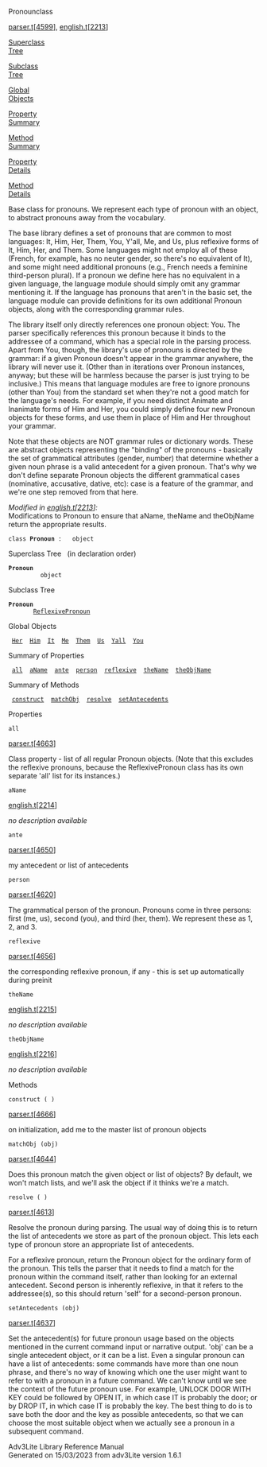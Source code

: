 <span class="title">Pronoun</span><span class="type">class</span>

[parser.t](../file/parser.t.html)\[[4599](../source/parser.t.html#4599)\],
[english.t](../file/english.t.html)\[[2213](../source/english.t.html#2213)\]

[Superclass  
Tree](#_SuperClassTree_)

[Subclass  
Tree](#_SubClassTree_)

[Global  
Objects](#_ObjectSummary_)

[Property  
Summary](#_PropSummary_)

[Method  
Summary](#_MethodSummary_)

[Property  
Details](#_Properties_)

[Method  
Details](#_Methods_)

<div class="fdesc">

Base class for pronouns. We represent each type of pronoun with an
object, to abstract pronouns away from the vocabulary.

The base library defines a set of pronouns that are common to most
languages: It, Him, Her, Them, You, Y'all, Me, and Us, plus reflexive
forms of It, Him, Her, and Them. Some languages might not employ all of
these (French, for example, has no neuter gender, so there's no
equivalent of It), and some might need additional pronouns (e.g., French
needs a feminine third-person plural). If a pronoun we define here has
no equivalent in a given language, the language module should simply
omit any grammar mentioning it. If the language has pronouns that aren't
in the basic set, the language module can provide definitions for its
own additional Pronoun objects, along with the corresponding grammar
rules.

The library itself only directly references one pronoun object: You. The
parser specifically references this pronoun because it binds to the
addressee of a command, which has a special role in the parsing process.
Apart from You, though, the library's use of pronouns is directed by the
grammar: if a given Pronoun doesn't appear in the grammar anywhere, the
library will never use it. (Other than in iterations over Pronoun
instances, anyway; but these will be harmless because the parser is just
trying to be inclusive.) This means that language modules are free to
ignore pronouns (other than You) from the standard set when they're not
a good match for the language's needs. For example, if you need distinct
Animate and Inanimate forms of Him and Her, you could simply define four
new Pronoun objects for these forms, and use them in place of Him and
Her throughout your grammar.

Note that these objects are NOT grammar rules or dictionary words. These
are abstract objects representing the "binding" of the pronouns -
basically the set of grammatical attributes (gender, number) that
determine whether a given noun phrase is a valid antecedent for a given
pronoun. That's why we don't define separate Pronoun objects the
different grammatical cases (nominative, accusative, dative, etc): case
is a feature of the grammar, and we're one step removed from that here.

*Modified in
[english.t](../file/english.t.html)\[[2213](../source/english.t.html#2213)\]:*  
Modifications to Pronoun to ensure that aName, theName and theObjName
return the appropriate results.

`class `**`Pronoun`**` :   object`

</div>

<span id="_SuperClassTree_"></span>

<div class="mjhd">

<span class="hdln">Superclass Tree</span>   (in declaration order)

</div>

**`Pronoun`**  
`         object`  
<span id="_SubClassTree_"></span>

<div class="mjhd">

<span class="hdln">Subclass Tree</span>  

</div>

**`Pronoun`**  
`         `[`ReflexivePronoun`](../object/ReflexivePronoun.html)  
<span id="_ObjectSummary_"></span>

<div class="mjhd">

<span class="hdln">Global Objects</span>  

</div>

` `[`Her`](../object/Her.html)`  `[`Him`](../object/Him.html)`  `[`It`](../object/It.html)`  `[`Me`](../object/Me.html)`  `[`Them`](../object/Them.html)`  `[`Us`](../object/Us.html)`  `[`Yall`](../object/Yall.html)`  `[`You`](../object/You.html)`  `
<span id="_PropSummary_"></span>

<div class="mjhd">

<span class="hdln">Summary of Properties</span>  

</div>

` `[`all`](#all)`  `[`aName`](#aName)`  `[`ante`](#ante)`  `[`person`](#person)`  `[`reflexive`](#reflexive)`  `[`theName`](#theName)`  `[`theObjName`](#theObjName)`  `

<span id="_MethodSummary_"></span>

<div class="mjhd">

<span class="hdln">Summary of Methods</span>  

</div>

` `[`construct`](#construct)`  `[`matchObj`](#matchObj)`  `[`resolve`](#resolve)`  `[`setAntecedents`](#setAntecedents)`  `

<span id="_Properties_"></span>

<div class="mjhd">

<span class="hdln">Properties</span>  

</div>

<span id="all"></span>

`all`

[parser.t](../file/parser.t.html)\[[4663](../source/parser.t.html#4663)\]

<div class="desc">

Class property - list of all regular Pronoun objects. (Note that this
excludes the reflexive pronouns, because the ReflexivePronoun class has
its own separate 'all' list for its instances.)

</div>

<span id="aName"></span>

`aName`

[english.t](../file/english.t.html)\[[2214](../source/english.t.html#2214)\]

<div class="desc">

*no description available*

</div>

<span id="ante"></span>

`ante`

[parser.t](../file/parser.t.html)\[[4650](../source/parser.t.html#4650)\]

<div class="desc">

my antecedent or list of antecedents

</div>

<span id="person"></span>

`person`

[parser.t](../file/parser.t.html)\[[4620](../source/parser.t.html#4620)\]

<div class="desc">

The grammatical person of the pronoun. Pronouns come in three persons:
first (me, us), second (you), and third (her, them). We represent these
as 1, 2, and 3.

</div>

<span id="reflexive"></span>

`reflexive`

[parser.t](../file/parser.t.html)\[[4656](../source/parser.t.html#4656)\]

<div class="desc">

the corresponding reflexive pronoun, if any - this is set up
automatically during preinit

</div>

<span id="theName"></span>

`theName`

[english.t](../file/english.t.html)\[[2215](../source/english.t.html#2215)\]

<div class="desc">

*no description available*

</div>

<span id="theObjName"></span>

`theObjName`

[english.t](../file/english.t.html)\[[2216](../source/english.t.html#2216)\]

<div class="desc">

*no description available*

</div>

<span id="_Methods_"></span>

<div class="mjhd">

<span class="hdln">Methods</span>  

</div>

<span id="construct"></span>

`construct ( )`

[parser.t](../file/parser.t.html)\[[4666](../source/parser.t.html#4666)\]

<div class="desc">

on initialization, add me to the master list of pronoun objects

</div>

<span id="matchObj"></span>

`matchObj (obj)`

[parser.t](../file/parser.t.html)\[[4644](../source/parser.t.html#4644)\]

<div class="desc">

Does this pronoun match the given object or list of objects? By default,
we won't match lists, and we'll ask the object if it thinks we're a
match.

</div>

<span id="resolve"></span>

`resolve ( )`

[parser.t](../file/parser.t.html)\[[4613](../source/parser.t.html#4613)\]

<div class="desc">

Resolve the pronoun during parsing. The usual way of doing this is to
return the list of antecedents we store as part of the pronoun object.
This lets each type of pronoun store an appropriate list of antecedents.

For a reflexive pronoun, return the Pronoun object for the ordinary form
of the pronoun. This tells the parser that it needs to find a match for
the pronoun within the command itself, rather than looking for an
external antecedent. Second person is inherently reflexive, in that it
refers to the addressee(s), so this should return 'self' for a
second-person pronoun.

</div>

<span id="setAntecedents"></span>

`setAntecedents (obj)`

[parser.t](../file/parser.t.html)\[[4637](../source/parser.t.html#4637)\]

<div class="desc">

Set the antecedent(s) for future pronoun usage based on the objects
mentioned in the current command input or narrative output. 'obj' can be
a single antecedent object, or it can be a list. Even a singular pronoun
can have a list of antecedents: some commands have more than one noun
phrase, and there's no way of knowing which one the user might want to
refer to with a pronoun in a future command. We can't know until we see
the context of the future pronoun use. For example, UNLOCK DOOR WITH KEY
could be followed by OPEN IT, in which case IT is probably the door; or
by DROP IT, in which case IT is probably the key. The best thing to do
is to save both the door and the key as possible antecedents, so that we
can choose the most suitable object when we actually see a pronoun in a
subsequent command.

</div>

<div class="ftr">

Adv3Lite Library Reference Manual  
Generated on 15/03/2023 from adv3Lite version 1.6.1

</div>
